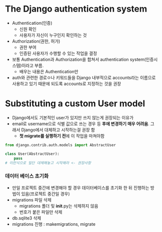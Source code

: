 # The Django authentication system

- Authentication(인증)
  - 신원 확인
  - 사용자가 자신이 누구인지 확인하는 것
- Authorization(권한, 허가)
  - 권한 부여
  - 인증된 사용자가 수행할 수 있는 작업을 결정
- 보통 Authentication과 Authorization을 합쳐서 authentication system(인증시스템)이라고 부름.
  - 배우는 내용은 Authentication만
- auth와 관련한 경로ㅇ나 키워드들을 Django 내부적으로 accounts라는 이름으로 사용하고 있기 때문에 되도록 accounts로 지정하는 것을 권장

# Substituting a custom User model

- Django에서도 기본적인 user가 있지만 쓰지 않는게 권장되는 이유가
- email로 username으로 식별 값으로 쓰는 경우 등 **후에 변경하기 매우 어려움**. 그래서 Django에서 대체하고 시작하는걸 권장 함
  - **첫 migrate를 실행하기 전**에 이 작업을 마쳐야함

```python
from django.contrib.auth.models import AbstractUser

class User(AbstractUser):
    pass
# 이런식으로 일단 대체해놓고 시작해라 <- 권장사항
```

### 데이터 베이스 초기화

- 만일 프로젝트 중간에 변경해야 할 경우 데이터베이스를 초기화 한 뒤 진행하는 방법이 있음(프로젝트 중간일 경우)
- migrations 파일 삭제
  - migrations 폴더 및 **init**.py는 삭제하지 않음
  - 번호가 붙은 파일만 삭제
- db.sqlite3 삭제
- migrations 진행 : makemigrations, migrate
